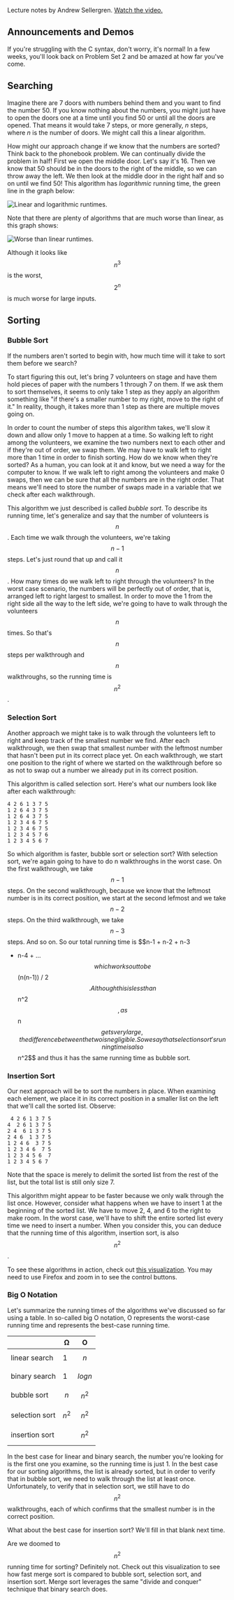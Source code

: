 Lecture notes by Andrew Sellergren. [Watch the video.](http://cs50.tv/2013/fall/lectures/3/w/)

## Announcements and Demos

If you're struggling with the C syntax, don't worry, it's normal! In a few
weeks, you'll look back on Problem Set 2 and be amazed at how far you've come.

## Searching

Imagine there are 7 doors with numbers behind them and you want to find the
number 50. If you know nothing about the numbers, you might just have to open
the doors one at a time until you find 50 or until all the doors are opened.
That means it would take 7 steps, or more generally, *n* steps, where *n* is
the number of doors. We might call this a linear algorithm.

How might our approach change if we know that the numbers are sorted? Think
back to the phonebook problem. We can continually divide the problem in half!
First we open the middle door. Let's say it's 16. Then we know that 50 should
be in the doors to the right of the middle, so we can throw away the left. We
then look at the middle door in the right half and so on until we find 50!
This algorithm has *logarithmic* running time, the green line in the graph
below:

![Linear and logarithmic runtimes.](runtimes.png)

Note that there are plenty of algorithms that are much worse than linear, as
this graph shows:

![Worse than linear runtimes.](worse_runtimes.png)

Although it looks like $$n^3$$ is the worst, $$2^n$$ is much worse for large
inputs.

## Sorting

### Bubble Sort

If the numbers aren't sorted to begin with, how much time will it take to
sort them before we search?

To start figuring this out, let's bring 7 volunteers on stage and have them
hold pieces of paper with the numbers 1 through 7 on them. If we ask them to
sort themselves, it seems to only take 1 step as they apply an algorithm
something like "if there's a smaller number to my right, move to the right of
it." In reality, though, it takes more than 1 step as there are multiple
moves going on.

In order to count the number of steps this algorithm takes, we'll slow it
down and allow only 1 move to happen at a time. So walking left to right
among the volunteers, we examine the two numbers next to each other and if
they're out of order, we swap them. We may have to walk left to right more
than 1 time in order to finish sorting. How do we know when they're sorted?
As a human, you can look at it and know, but we need a way for the computer
to know. If we walk left to right among the volunteers and make 0 swaps, then
we can be sure that all the numbers are in the right order. That means we'll
need to store the number of swaps made in a variable that we check after each
walkthrough.

This algorithm we just described is called *bubble sort*. To describe its
running time, let's generalize and say that the number of volunteers is
$$n$$. Each time we walk through the volunteers, we're taking $$n-1$$ steps.
Let's just round that up and call it $$n$$. How many times do we walk left to
right through the volunteers? In the worst case scenario, the numbers will be
perfectly out of order, that is, arranged left to right largest to smallest.
In order to move the 1 from the right side all the way to the left side,
we're going to have to walk through the volunteers $$n$$ times. So that's
$$n$$ steps per walkthrough and $$n$$ walkthroughs, so the running time is
$$n^2$$.

### Selection Sort

Another approach we might take is to walk through the volunteers left to
right and keep track of the smallest number we find. After each walkthrough,
we then swap that smallest number with the leftmost number that hasn't been
put in its correct place yet. On each walkthrough, we start one position to
the right of where we started on the walkthrough before so as not to swap out
a number we already put in its correct position.

This algorithm is called selection sort. Here's what our numbers look like
after each walkthrough:

	4 2 6 1 3 7 5
	1 2 6 4 3 7 5
	1 2 6 4 3 7 5
	1 2 3 4 6 7 5
	1 2 3 4 6 7 5
	1 2 3 4 5 7 6
	1 2 3 4 5 6 7

So which algorithm is faster, bubble sort or selection sort? With selection
sort, we're again going to have to do n walkthroughs in the worst case. On
the first walkthrough, we take $$n-1$$ steps. On the second walkthrough,
because we know that the leftmost number is in its correct position, we start
at the second lefmost and we take $$n-2$$ steps. On the third walkthrough, we
take $$n-3$$ steps. And so on. So our total running time is $$n-1 + n-2 + n-3
+ n-4 + ...$$ which works out to be $$(n(n-1)) / 2$$. Although this is less
than $$n^2$$, as $$n$$ gets very large, the difference between the two is
negligible. So we say that selection sort's running time is also $$n^2$$ and
thus it has the same running time as bubble sort.

### Insertion Sort

Our next approach will be to sort the numbers in place. When examining each
element, we place it in its correct position in a smaller list on the left
that we'll call the sorted list. Observe:

	 4 2 6 1 3 7 5
	4  2 6 1 3 7 5
	2 4  6 1 3 7 5
	2 4 6  1 3 7 5
	1 2 4 6  3 7 5
	1 2 3 4 6  7 5
	1 2 3 4 5 6  7
	1 2 3 4 5 6 7

Note that the space is merely to delimit the sorted list from the rest of the
list, but the total list is still only size 7.

This algorithm might appear to be faster because we only walk through the
list once. However, consider what happens when we have to insert 1 at the
beginning of the sorted list. We have to move 2, 4, and 6 to the right to
make room. In the worst case, we'll have to shift the entire sorted list
every time we need to insert a number. When you consider this, you can deduce
that the running time of this algorithm, insertion sort, is also $$n^2$$.

To see these algorithms in action, check out [this
visualization](http://www.cs.smith.edu/~thiebaut/java/sort/). You may need to
use Firefox and zoom in to see the control buttons.

### Big O Notation

Let's summarize the running times of the algorithms we've discussed so far
using a table. In so-called big O notation, O represents the worst-case
running time and represents the best-case running time.

|                       | &Omega;    | O          |
|-----------------------|------------|------------|
| linear search         | 1          | $$n$$      |
| binary search         | 1          | $$log n$$  |
| bubble sort           | $$n$$      | $$n^2$$    |
| selection sort        | $$n^2$$    | $$n^2$$    |
| insertion sort        |            | $$n^2$$    |

In the best case for linear and binary search, the number you're looking for
is the first one you examine, so the running time is just 1. In the best case
for our sorting algorithms, the list is already sorted, but in order to
verify that in bubble sort, we need to walk through the list at least once.
Unfortunately, to verify that in selection sort, we still have to do $$n^2$$
walkthroughs, each of which confirms that the smallest number is in the
correct position.

What about the best case for insertion sort? We'll fill in that blank next
time.

Are we doomed to $$n^2$$ running time for sorting? Definitely not. Check out
this visualization to see how fast merge sort is compared to bubble sort,
selection sort, and insertion sort. Merge sort leverages the same "divide and
conquer" technique that binary search does.
